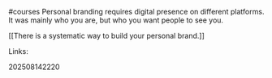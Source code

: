 #courses
Personal branding requires digital presence on different platforms.
It was mainly who you are, but who you want people to see you.

[[There is a systematic way to build your personal brand.]]

Links:

202508142220


